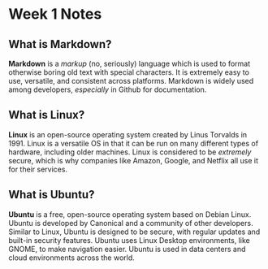 # Week 1 Notes

## What is Markdown?

**Markdown** is a *markup* (no, seriously) language which is used to format otherwise boring old text with special characters. It is extremely easy to use, versatile, and consistent across platforms. Markdown is widely used among developers, *especially* in Github for documentation.  

## What is Linux?

**Linux** is an open-source operating system created by Linus Torvalds in 1991. Linux is a versatile OS in that it can be run on many different types of hardware, including older machines. Linux is considered to be *extremely* secure, which is why companies like Amazon, Google, and Netflix all use it for their services.

## What is Ubuntu?

**Ubuntu** is a free, open-source operating system based on Debian Linux. Ubuntu is developed by Canonical and a community of other developers. Similar to Linux, Ubuntu is designed to be secure, with regular updates and built-in security features. Ubuntu uses Linux Desktop environments, like GNOME, to make navigation easier. Ubuntu is used in data centers and cloud environments across the world.